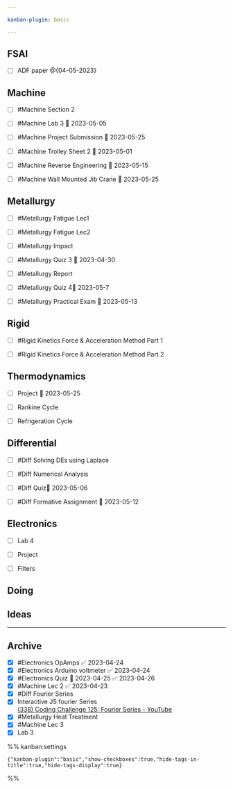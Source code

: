 ```yaml
---

kanban-plugin: basic

---
```


## FSAI

- [ ] ADF paper @{04-05-2023}


## Machine

- [ ] #Machine Section 2
- [ ] #Machine Lab 3 📅 2023-05-05
- [ ] #Machine Project Submission 📅 2023-05-25
- [ ] #Machine Trolley Sheet 2 📅 2023-05-01
- [ ] #Machine Reverse Engineering 📅 2023-05-15
- [ ] #Machine Wall Mounted Jib Crane 📅 2023-05-25


## Metallurgy

- [ ] #Metallurgy Fatigue Lec1
- [ ] #Metallurgy Fatigue Lec2
- [ ] #Metallurgy  Impact
- [ ] #Metallurgy Quiz 3 📅 2023-04-30
- [ ] #Metallurgy Report
- [ ] #Metallurgy Quiz 4📅 2023-05-7
- [ ] #Metallurgy Practical Exam 📅 2023-05-13


## Rigid

- [ ] #Rigid Kinetics Force & Acceleration Method Part 1
- [ ] #Rigid Kinetics Force & Acceleration Method Part 2


## Thermodynamics

- [ ] Project 📅 2023-05-25
- [ ] Rankine Cycle
- [ ] Refrigeration Cycle


## Differential

- [ ] #Diff Solving DEs using Laplace
- [ ] #Diff Numerical Analysis
- [ ] #Diff Quiz📅 2023-05-06
- [ ] #Diff Formative Assignment 📅 2023-05-12


## Electronics

- [ ] Lab 4
- [ ] Project
- [ ] Filters


## Doing



## Ideas



***

## Archive

- [x] #Electronics OpAmps ✅ 2023-04-24
- [x] #Electronics Arduino voltmeter ✅ 2023-04-24
- [x] #Electronics Quiz 📅 2023-04-25 ✅ 2023-04-26
- [x] #Machine Lec 2 ✅ 2023-04-23
- [x] #Diff Fourier Series
- [x] Interactive JS fourier Series<br>[(338) Coding Challenge 125: Fourier Series - YouTube](https://www.youtube.com/watch?v=Mm2eYfj0SgA)
- [x] #Metallurgy Heat Treatment
- [x] #Machine Lec 3
- [x] Lab 3

%% kanban:settings
```
{"kanban-plugin":"basic","show-checkboxes":true,"hide-tags-in-title":true,"hide-tags-display":true}
```
%%